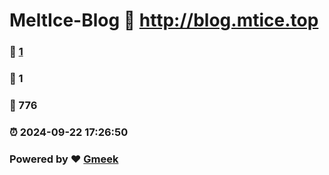 # MeltIce-Blog :link: http://blog.mtice.top 
### :page_facing_up: [1](http://blog.mtice.top/tag.html) 
### :speech_balloon: 1 
### :hibiscus: 776 
### :alarm_clock: 2024-09-22 17:26:50 
### Powered by :heart: [Gmeek](https://github.com/Meekdai/Gmeek)
